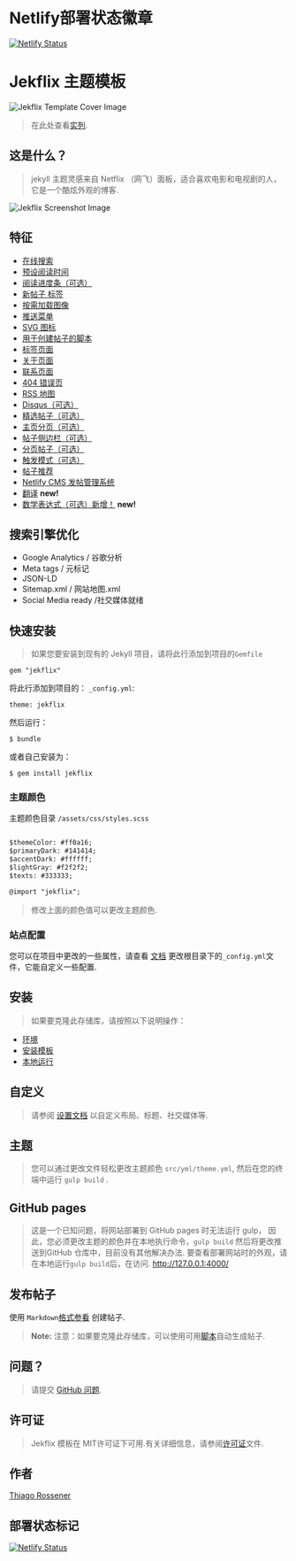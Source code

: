 # Netlify部署状态徽章
[![Netlify Status](https://api.netlify.com/api/v1/badges/1da1d5b8-970b-4ea3-ad98-328d0c5a61ac/deploy-status)](https://app.netlify.com/sites/hao/deploys)

# Jekflix 主题模板

![Jekflix Template Cover Image](https://res.cloudinary.com/dm7h7e8xj/image/upload/v1505354182/jekflix-logo_mfngps.png)

>在此处查看[实列](https://jekflix.rossener.com/).

## 这是什么？

>jekyll 主题灵感来自 Netflix （网飞）面板，适合喜欢电影和电视剧的人，它是一个酷炫外观的博客.

![Jekflix Screenshot Image](https://res.cloudinary.com/dm7h7e8xj/image/upload/v1566390829/jekflix-screenshot-2_zfiog2.jpg)

## 特征

- [在线搜索](docs/features.md#live-search)
- [预设阅读时间](docs/features.md#estimated-reading-time)
- [阅读进度条（可选）](docs/features.md#reading-progress-bar) 
- [新帖子 标签](docs/features.md#new-post-tag)
- [按需加载图像](docs/features.md#load-images-on-demand)
- [推送菜单](docs/features.md#push-menu)
- [SVG 图标](docs/features.md#svg-icons)
- [用于创建帖子的脚本](docs/features.md#shell-script-to-create-posts)
- [标签页面](docs/features.md#tags-page)
- [关于页面](docs/features.md#about-page)
- [联系页面](docs/features.md#contact-page)
- [404 错误页](docs/features.md#404-error-page)
- [RSS 地图](docs/features.md#feed-rss)
- [Disqus（可选）](docs/features.md#disqus) 
- [精选帖子（可选）](docs/features.md#featured-post) 
- [主页分页（可选）](docs/features.md#home-page-pagination)
- [帖子侧边栏（可选）](docs/features.md#posts-sidebar)
- [分页帖子（可选）](docs/features.md#paginated-posts) 
- [触发模式（可选）](docs/features.md#before-you-go-modal) 
- [帖子推荐](docs/features.md#post-recommendation)
- [Netlify CMS 发帖管理系统](docs/features.md#netlify-cms-ready)
- [翻译](docs/setup.md#translations) **new!**
- [数学表达式（可选）新增！](docs/features.md#math-expressions) **new!**

## 搜索引擎优化

- Google Analytics       / 谷歌分析
- Meta tags              / 元标记
- JSON-LD
- Sitemap.xml            / 网站地图.xml
- Social Media ready     /社交媒体就绪

## 快速安装

>如果您要安装到现有的 Jekyll 项目，请将此行添加到项目的`Gemfile`

```
gem "jekflix"
```

将此行添加到项目的： `_config.yml`:

```
theme: jekflix
```

然后运行：

```
$ bundle
```

或者自己安装为：

```
$ gem install jekflix
```

### 主题颜色

主题颜色目录 `/assets/css/styles.scss` 

```txt

$themeColor: #ff0a16;
$primaryDark: #141414;
$accentDark: #ffffff;
$lightGray: #f2f2f2;
$texts: #333333;

@import "jekflix";
```

>修改上面的颜色值可以更改主题颜色.

### 站点配置

您可以在项目中更改的一些属性，请查看 [文档](docs/settings.md#settings) 更改根目录下的`_config.yml`文件，它能自定义一些配置.

## 安装

>如果要克隆此存储库，请按照以下说明操作：

- [环境](docs/setup.md#environment)
- [安装模板](docs/setup.md#installing-template)
- [本地运行](docs/setup.md#running-local)

## 自定义

>请参阅 [设置文档](docs/settings.md#settings) 以自定义布局、标题、社交媒体等.

## 主题

>您可以通过更改文件轻松更改主题颜色 `src/yml/theme.yml`, 然后在您的终端中运行 `gulp build` .

## GitHub pages

>这是一个已知问题，将网站部署到 GitHub pages 时无法运行 gulp， 因此，您必须更改主题的颜色并在本地执行命令，`gulp build` 然后将更改推送到GitHub 仓库中，目前没有其他解决办法.
要查看部署网站时的外观，请在本地运行`gulp build`后，在访问. http://127.0.0.1:4000/

## 发布帖子

使用 `Markdown`[格式参看](docs/post.md#front-matter-properties) 创建帖子.

> **Note:** 注意：如果要克隆此存储库，可以使用可用[脚本](docs/post.md#creating-a-post)自动生成帖子.

## 问题？

>请提交  [GitHub 问题](https://github.com/thiagorossener/jekflix-template/issues/new).

## 许可证

>Jekflix 模板在 MIT许可证下可用.有关详细信息，请参阅[许可证](https://github.com/thiagorossener/jekflix-template/blob/master/LICENSE)文件. 

## 作者

[Thiago Rossener](https://rossener.com/)

## 部署状态标记

[![Netlify Status](https://api.netlify.com/api/v1/badges/50f28f87-f311-4154-ba6e-539281756cc5/deploy-status)](https://app.netlify.com/sites/hao/deploys)